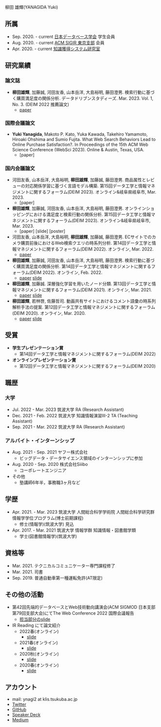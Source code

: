 柳田 雄輝(YANAGIDA Yuki)

## 所属
- Sep. 2020. - current [日本データベース学会](https://dbsj.org/) 学生会員
- Aug. 2020. - current [ACM SIGIR 東京支部](https://sigir.jp/) 会員
- Apr. 2020. - current [知識獲得システム研究室](https://kasys.slis.tsukuba.ac.jp/)

## 研究業績

### 論文誌
- **柳田雄輝**, 加藤誠, 河田友香, 山本岳洋, 大島裕明, 藤田澄男. 検索行動に基づく購買満足度の関係分析. データドリブンスタディーズ. Mar. 2023. Vol. 1, No. 3. (DEIM 2022 推薦論文)
  - [paper](https://dbsj.org/wp-content/uploads/2023/01/dds-vol1-no3.pdf)

### 国際会議論文
- **Yuki Yanagida**, Makoto P. Kato, Yuka Kawada, Takehiro Yamamoto, Hiroaki Ohshima and Sumio Fujita. What Web Search Behaviors Lead to Online Purchase Satisfaction?. In Proceedings of the 15th ACM Web Science Conference (WebSci 2023). Online & Austin, Texas, USA.
  - [paper]

### 国内会議論文
- 河田友香, 山本岳洋, 大島裕明, **柳田雄輝**, 加藤誠, 藤田澄男. 商品属性とレビューの対応関係学習に基づく言語モデル構築. 第15回データ工学と情報マネジメントに関するフォーラム(DEIM 2023). オンライン&岐阜県岐阜市, Mar. 2023.
  - [paper]
- **柳田雄輝**, 加藤誠, 河田友香, 山本岳洋, 大島裕明, 藤田澄男. オンラインショッピングにおける満足度と検索行動の関係分析. 第15回データ工学と情報マネジメントに関するフォーラム(DEIM 2023). オンライン&岐阜県岐阜市, Mar. 2023.
  - [paper] [slide] [poster]
- 河田友香, 山本岳洋, 大島裕明, **柳田雄輝**, 加藤誠, 藤田澄男. ECサイトでのカメラ購買前後におけるWeb検索クエリの時系列分析. 第14回データ工学と情報マネジメントに関するフォーラム(DEIM 2022). オンライン, Mar. 2022.
  - [paper](https://proceedings-of-deim.github.io/DEIM2022/papers/C41-4.pdf)
- **柳田雄輝**, 加藤誠, 河田友香, 山本岳洋, 大島裕明, 藤田澄男. 検索行動に基づく購買満足度の関係分析. 第14回データ工学と情報マネジメントに関するフォーラム(DEIM 2022). オンライン, Feb. 2022.
  - [paper](https://proceedings-of-deim.github.io/DEIM2022/papers/E23-3.pdf) [slide](https://speakerdeck.com/ynagi2/pre-and-post-purchase-search-behavior-analysis)
- **柳田雄輝**, 加藤誠. 深層強化学習を用いたノード分類. 第13回データ工学と情報マネジメントに関するフォーラム(DEIM 2021). オンライン, Mar. 2021.
  - [paper](https://proceedings-of-deim.github.io/DEIM2021/papers/E14-3.pdf) [slide](https://speakerdeck.com/ynagi2/node-classification-using-deep-reinforcement-learning)
- **柳田雄輝**, 若林啓, 佐藤哲司. 動画共有サイトにおけるコメント語彙の時系列解析手法の提案. 第12回データ工学と情報マネジメントに関するフォーラム(DEIM 2020). オンライン, Mar. 2020.
  - [paper](https://proceedings-of-deim.github.io/DEIM2020/papers/G2-2.pdf) [slide](https://speakerdeck.com/ynagi2/temporal-analysis-of-comment-vocabulary-in-a-video-sharing-service)

## 受賞
- **学生プレゼンテーション賞**
  - 第14回データ工学と情報マネジメントに関するフォーラム(DEIM 2022)
- **オンラインプレゼンテーション賞**
  - 第12回データ工学と情報マネジメントに関するフォーラム(DEIM 2020)

## 職歴

### 大学
- Jul. 2022 - Mar. 2023 筑波大学 RA (Research Assistant)
- Dec. 2021 - Feb. 2022 筑波大学 知識情報演習Ⅲ-2 TA (Teaching Assistant)
- Sep. 2021 - Mar. 2022 筑波大学 RA (Research Assistant)

### アルバイト・インターンシップ
- Aug. 2021 - Sep. 2021 ヤフー株式会社
  - ビッグデータ・データサイエンス領域のインターンシップに参加
- Aug. 2020 - Sep. 2020 株式会社Siiibo
  - コーポレートエンジニア
- その他
  - 塾講師6年半，事務職3ヶ月など

## 学歴
- Apr. 2021. - Mar. 2023 筑波大学 人間総合科学学術院 人間総合科学研究群 情報学学位プログラム(博士前期課程)
  - 修士(情報学)(筑波大学) 見込
- Apr. 2017. - Mar. 2021 筑波大学 情報学群 知識情報・図書館学類
  - 学士(図書館情報学)(筑波大学)

## 資格等
- Mar. 2021. テクニカルコミュニケーター専門課程修了
- Mar. 2021. 司書
- Sep. 2019. 普通自動車第一種運転免許(AT限定)

## その他の活動
- 第42回先端的データベースとWeb技術動向講演会(ACM SIGMOD 日本支部第79回支部大会)にてThe Web Conference 2022 国際会議報告
  - [担当部分のslide](https://speakerdeck.com/ynagi2/sigmod-j-79-yanagida)
- IR Reading にて論文紹介
  - 2022春(オンライン)
    - [slide](https://speakerdeck.com/ynagi2/irreading2022spring-yanagida)
  - 2021春(オンライン)
    - [slide](https://speakerdeck.com/ynagi2/irreading2021spring-yanagida)
  - 2020秋(オンライン)
    - [slide](https://speakerdeck.com/ynagi2/irreading2020fall-yanagida)
  - 2020春(オンライン)
    - [slide](https://speakerdeck.com/ynagi2/irreading2020spring-yanagida)

## アカウント
- mail: ynagi2 at klis.tsukuba.ac.jp
- [Twitter](https://twitter.com/antimony_sulfur)
- [GitHub](https://github.com/ynagi2)
- [Speaker Deck](https://speakerdeck.com/ynagi2)
- [Medium](https://medium.com/@ynagi2)